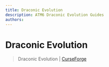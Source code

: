 ```yaml
---
title: Draconic Evolution
description: ATM6 Draconic Evolution Guides
authors: 
---
```


# Draconic Evolution

> Draconic Evolution | [CurseForge](https://legacy.curseforge.com/minecraft/mc-mods/draconic-evolution)
